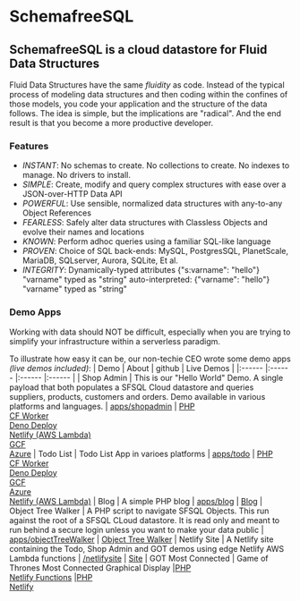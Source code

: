 # SchemafreeSQL

## SchemafreeSQL is a cloud datastore for Fluid Data Structures
Fluid Data Structures have the same _fluidity_ as code. Instead of the typical process of modeling data structures and then coding within the confines of those models, you code your application and the structure of the data follows. The idea is simple, but the implications are "radical". And the end result is that you become a more productive developer.

### Features

- _INSTANT_: No schemas to create. No collections to create. No indexes to manage. No drivers to install.
- _SIMPLE_: Create, modify and query complex structures with ease over a JSON-over-HTTP Data API
- _POWERFUL_: Use sensible, normalized data structures with any-to-any Object References
- _FEARLESS_: Safely alter data structures with Classless Objects and evolve their names and locations
- _KNOWN_: Perform adhoc queries using a familiar SQL-like language
- _PROVEN_: Choice of SQL back-ends: MySQL, PostgresSQL, PlanetScale, MariaDB, SQLserver, Aurora, SQLite, Et al.
- _INTEGRITY_: Dynamically-typed attributes {"s:varname": "hello"} "varname" typed as "string" auto-interpreted: {"varname": "hello"} "varname" typed as "string"


### Demo Apps
Working with data should NOT be difficult, especially when you are trying to simplify your infrastructure within a serverless paradigm.

To illustrate how easy it can be, our non-techie CEO wrote some demo apps _(live demos included)_:
| Demo | About | github | Live Demos |
|:------ |:------ |:------ |:------ |
| Shop&nbsp;Admin | This is our "Hello World" Demo. A single payload that both populates a SFSQL Cloud datastore and queries suppliers, products, customers and orders. Demo available in various platforms and languages.  | [apps/shopadmin](https://github.com/SchemaFreeSQL/apps/tree/main/shopadmin) | [PHP](https://schemafreesql.com/shopadmin/) <br/>[CF&nbsp;Worker](https://shopadmin.sfsql.workers.dev/) <br/>[Deno&nbsp;Deploy](https://sfsqlshopadmin.deno.dev/) <br/>[Netlify&nbsp;(AWS&nbsp;Lambda)](https://harmonious-mermaid-c4d794.netlify.app/.netlify/functions/shopadmin) <br/>[GCF](https://us-east1-sfsql-347312.cloudfunctions.net/shopadmin) <br/>[Azure](https://sfsqltodo.azurewebsites.net/api/shopadmin)
| Todo&nbsp;List | Todo List App in varioes platforms | [apps/todo](https://github.com/SchemaFreeSQL/apps/tree/main/todo) | [PHP](https://schemafreesql.com/apps/todo/) <br/>[CF&nbsp;Worker](https://sfsqltodo.sfsql.workers.dev/) <br/>[Deno&nbsp;Deploy](https://sfsqltodo.deno.dev/) <br/>[GCF](https://us-east1-sfsql-347312.cloudfunctions.net/sfsqltodo) <br/>[Azure](https://sfsqltodo.azurewebsites.net/api/todo)<br>[Netlify (AWS Lambda)](https://harmonious-mermaid-c4d794.netlify.app/todo)
| Blog  | A simple PHP blog | [apps/blog](https://github.com/SchemaFreeSQL/apps/tree/main/blog/php) | [Blog](https://schemafreesql.com/apps/blog/)
| Object&nbsp;Tree&nbsp;Walker  | A PHP script to navigate SFSQL Objects. This run against the root of a SFSQL CLoud datastore. It is read only and meant to run behind a secure login unless you want to make your data public  | [apps/objectTreeWalker](https://github.com/SchemaFreeSQL/apps/tree/main/objectTreeWalker/php) | [Object&nbsp;Tree&nbsp;Walker](http://staging.schemafreesql.com/apps/)
| Netlify&nbsp;Site  | A Netlify site containing the Todo, Shop Admin and GOT demos using edge Netlify AWS Lambda functions | [/netlifysite](https://github.com/SchemaFreeSQL/netlifysite) | [Site](https://harmonious-mermaid-c4d794.netlify.app//)
| GOT&nbsp;Most Connected  | Game of Thrones Most Connected Graphical Display |[PHP](https://github.com/SchemaFreeSQL/apps/tree/main/got) <br> [Netlify  Functions](https://github.com/SchemaFreeSQL/netlifysite/tree/main/netlify/functions) |[PHP](https://schemafreesql.com/apps/got/) <br> [Netlify](https://harmonious-mermaid-c4d794.netlify.app//got)
